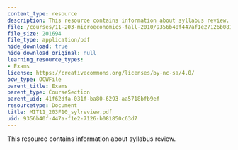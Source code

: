 ```yaml
---
content_type: resource
description: This resource contains information about syllabus review.
file: /courses/11-203-microeconomics-fall-2010/9356b40f447af1e27126b081850c63d7_MIT11_203F10_sylreview.pdf
file_size: 201694
file_type: application/pdf
hide_download: true
hide_download_original: null
learning_resource_types:
- Exams
license: https://creativecommons.org/licenses/by-nc-sa/4.0/
ocw_type: OCWFile
parent_title: Exams
parent_type: CourseSection
parent_uid: 41f62dfa-031f-ba80-6293-aa5718bfb9ef
resourcetype: Document
title: MIT11_203F10_sylreview.pdf
uid: 9356b40f-447a-f1e2-7126-b081850c63d7
---
```

This resource contains information about syllabus review.